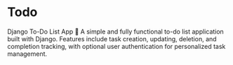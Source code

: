 # Todo
Django To-Do List App 📝 A simple and fully functional to-do list application built with Django. Features include task creation, updating, deletion, and completion tracking, with optional user authentication for personalized task management.
